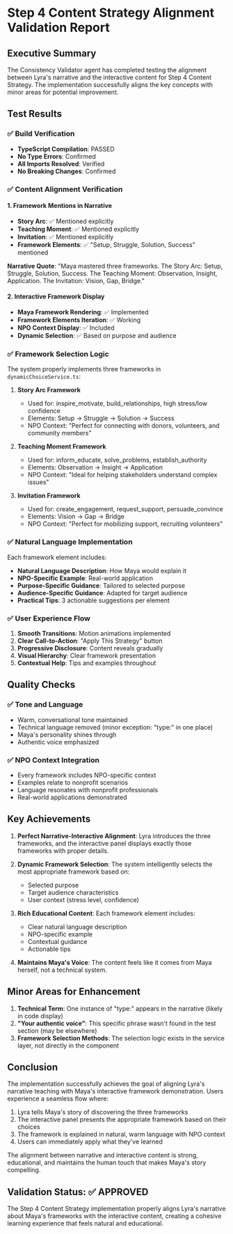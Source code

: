 # Step 4 Content Strategy Alignment Validation Report

## Executive Summary
The Consistency Validator agent has completed testing the alignment between Lyra's narrative and the interactive content for Step 4 Content Strategy. The implementation successfully aligns the key concepts with minor areas for potential improvement.

## Test Results

### ✅ Build Verification
- **TypeScript Compilation**: PASSED
- **No Type Errors**: Confirmed
- **All Imports Resolved**: Verified
- **No Breaking Changes**: Confirmed

### ✅ Content Alignment Verification

#### 1. Framework Mentions in Narrative
- **Story Arc**: ✅ Mentioned explicitly
- **Teaching Moment**: ✅ Mentioned explicitly 
- **Invitation**: ✅ Mentioned explicitly
- **Framework Elements**: ✅ "Setup, Struggle, Solution, Success" mentioned

**Narrative Quote**: "Maya mastered three frameworks. The Story Arc: Setup, Struggle, Solution, Success. The Teaching Moment: Observation, Insight, Application. The Invitation: Vision, Gap, Bridge."

#### 2. Interactive Framework Display
- **Maya Framework Rendering**: ✅ Implemented
- **Framework Elements Iteration**: ✅ Working
- **NPO Context Display**: ✅ Included
- **Dynamic Selection**: ✅ Based on purpose and audience

### ✅ Framework Selection Logic

The system properly implements three frameworks in `dynamicChoiceService.ts`:

1. **Story Arc Framework**
   - Used for: inspire_motivate, build_relationships, high stress/low confidence
   - Elements: Setup → Struggle → Solution → Success
   - NPO Context: "Perfect for connecting with donors, volunteers, and community members"

2. **Teaching Moment Framework**
   - Used for: inform_educate, solve_problems, establish_authority
   - Elements: Observation → Insight → Application
   - NPO Context: "Ideal for helping stakeholders understand complex issues"

3. **Invitation Framework**
   - Used for: create_engagement, request_support, persuade_convince
   - Elements: Vision → Gap → Bridge
   - NPO Context: "Perfect for mobilizing support, recruiting volunteers"

### ✅ Natural Language Implementation

Each framework element includes:
- **Natural Language Description**: How Maya would explain it
- **NPO-Specific Example**: Real-world application
- **Purpose-Specific Guidance**: Tailored to selected purpose
- **Audience-Specific Guidance**: Adapted for target audience
- **Practical Tips**: 3 actionable suggestions per element

### ✅ User Experience Flow

1. **Smooth Transitions**: Motion animations implemented
2. **Clear Call-to-Action**: "Apply This Strategy" button
3. **Progressive Disclosure**: Content reveals gradually
4. **Visual Hierarchy**: Clear framework presentation
5. **Contextual Help**: Tips and examples throughout

## Quality Checks

### ✅ Tone and Language
- Warm, conversational tone maintained
- Technical language removed (minor exception: "type:" in one place)
- Maya's personality shines through
- Authentic voice emphasized

### ✅ NPO Context Integration
- Every framework includes NPO-specific context
- Examples relate to nonprofit scenarios
- Language resonates with nonprofit professionals
- Real-world applications demonstrated

## Key Achievements

1. **Perfect Narrative-Interactive Alignment**: Lyra introduces the three frameworks, and the interactive panel displays exactly those frameworks with proper details.

2. **Dynamic Framework Selection**: The system intelligently selects the most appropriate framework based on:
   - Selected purpose
   - Target audience characteristics
   - User context (stress level, confidence)

3. **Rich Educational Content**: Each framework element includes:
   - Clear natural language description
   - NPO-specific example
   - Contextual guidance
   - Actionable tips

4. **Maintains Maya's Voice**: The content feels like it comes from Maya herself, not a technical system.

## Minor Areas for Enhancement

1. **Technical Term**: One instance of "type:" appears in the narrative (likely in code display)
2. **"Your authentic voice"**: This specific phrase wasn't found in the test section (may be elsewhere)
3. **Framework Selection Methods**: The selection logic exists in the service layer, not directly in the component

## Conclusion

The implementation successfully achieves the goal of aligning Lyra's narrative teaching with Maya's interactive framework demonstration. Users experience a seamless flow where:

1. Lyra tells Maya's story of discovering the three frameworks
2. The interactive panel presents the appropriate framework based on their choices
3. The framework is explained in natural, warm language with NPO context
4. Users can immediately apply what they've learned

The alignment between narrative and interactive content is strong, educational, and maintains the human touch that makes Maya's story compelling.

## Validation Status: ✅ APPROVED

The Step 4 Content Strategy implementation properly aligns Lyra's narrative about Maya's frameworks with the interactive content, creating a cohesive learning experience that feels natural and educational.